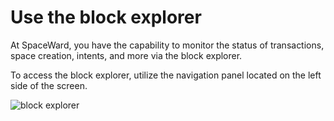 ﻿---
sidebar_position: 12
---

# Use the block explorer

At SpaceWard, you have the capability to monitor the status of transactions, space creation, intents, and more via the block explorer.

To access the block explorer, utilize the navigation panel located on the left side of the screen.

![block explorer](https://i.ibb.co/8PQNS6Y/Screenshot-2024-02-15-at-19-55-09.png)
